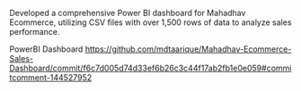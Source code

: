 Developed a comprehensive Power BI dashboard for Mahadhav Ecommerce, utilizing CSV files with over 1,500 rows of data to analyze sales performance.

PowerBI Dashboard
https://github.com/mdtaarique/Mahadhav-Ecommerce-Sales-Dashboard/commit/f6c7d005d74d33ef6b26c3c44f17ab2fb1e0e059#commitcomment-144527952
